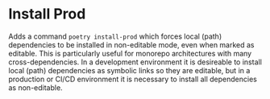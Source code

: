 # Install Prod

Adds a command `poetry install-prod` which forces local (path) dependencies to be installed in non-editable mode, even when marked as editable. This is particularly useful for monorepo architectures with many cross-dependencies. In a development environment it is desireable to install local (path) dependencies as symbolic links so they are editable, but in a production or CI/CD environment it is necessary to install all dependencies as non-editable.
